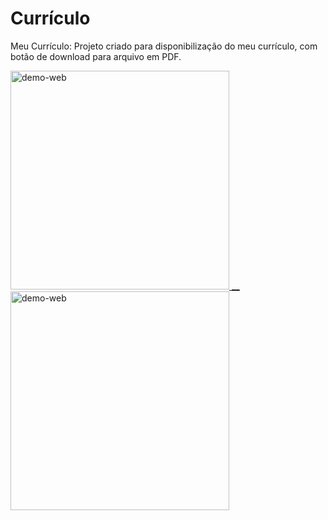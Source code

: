 # Currículo

Meu Currículo: Projeto criado para disponibilização do meu currículo, 
com botão de download para arquivo em PDF.

 <div>
  <a href="https://github.com/Curriculo">
    <img height="350" src="https://user-images.githubusercontent.com/87142746/130107133-220d212f-8fa7-4c2b-83fb-64ea013e8df0.gif" alt="demo-web" style="max-width:100%;"/>
   __
    <img height="350" src="https://user-images.githubusercontent.com/87142746/129958608-70aef3e9-4a58-4369-9532-035c4d00059a.gif" alt="demo-web" style="max-width:100%;"/>
</div>
